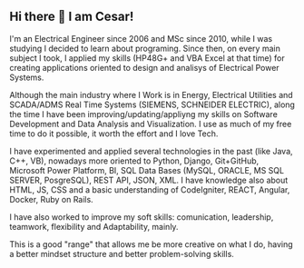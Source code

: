 ## Hi there 👋 I am Cesar! 


I'm an Electrical Engineer since 2006 and MSc since 2010, while I was studying I decided to learn about programing. Since then, on every main subject I took, I applied my skills (HP48G+ and VBA Excel at that time) for creating applications oriented to design and analisys of Electrical Power Systems.

Although the main industry where I Work is in Energy, Electrical Utilities and SCADA/ADMS Real Time Systems (SIEMENS, SCHNEIDER ELECTRIC), along the time I have been improving/updating/appliyng my skills on Software Development and Data Analysis and Visualization. I use as much of my free time to do it possible, it worth the effort and I love Tech.

I have experimented and applied several technologies in the past (like Java, C++, VB), nowadays more oriented to Python, Django, Git+GitHub, Microsoft Power Platform, BI, SQL Data Bases (MySQL, ORACLE, MS SQL SERVER, PosgreSQL), REST API, JSON, XML. I have knowledge also about HTML, JS, CSS and a basic understanding of CodeIgniter, REACT, Angular, Docker, Ruby on Rails. 

I have also worked to improve my soft skills: comunication, leadership, teamwork, flexibility and Adaptability, mainly.

This is a good "range" that allows me be more creative on what I do, having a better mindset structure and better problem-solving skills.

<!---
CesarBecerraCO/CesarBecerraCO is a ✨ special ✨ repository because its `README.md` (this file) appears on your GitHub profile.
You can click the Preview link to take a look at your changes.
--->
